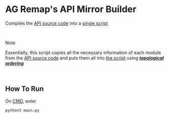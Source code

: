# AG Remap's API Mirror Builder

Compiles the [API source code](https://github.com/nhok0169/Anime-Game-Remap/tree/update-readmes/Fix-Raiden-Boss%202.0%20(for%20all%20user%20)/api) into a [single script](https://github.com/nhok0169/Anime-Game-Remap/blob/nhok0169/Anime%20Game%20Remap%20(for%20all%20users)/script%20build/src/FixRaidenBoss2/AGRemap.py)

<br>

> [!NOTE]  
> Essentially, this script copies all the necessary information of each module from the [API source code](https://github.com/nhok0169/Anime-Game-Remap/tree/update-readmes/Fix-Raiden-Boss%202.0%20(for%20all%20user%20)/api) and
> puts them all into [the script](https://github.com/nhok0169/Anime-Game-Remap/blob/nhok0169/Anime%20Game%20Remap%20(for%20all%20users)/script%20build/src/FixRaidenBoss2/AGRemap.py) using ***[topological ordering](https://en.wikipedia.org/wiki/Topological_sorting)***

<br>

## How To Run
On [CMD](https://www.google.com/search?q=how+to+open+cmd+in+a+folder&oq=how+to+open+cmd), enter

```bash
python3 main.py
```
